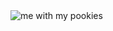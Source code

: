 <picture>
 <source media="(prefers-color-scheme: dark)" srcset="https://drive.google.com/file/d/1cetWB_F-RScv5FG_Ib9oi_Nd7U6aOhEo/view?usp=sharing">
 <source media="(prefers-color-scheme: light)" srcset="https://drive.google.com/file/d/1YF5oIo7OWLW7CdbRyyjyARqfNFUixYic/view?usp=sharing">
 <img alt="me with my pookies" src="https://drive.google.com/file/d/1lxoAbxcViP-9L40n98vHRBY-tqmDtxFB/view?usp=sharing">
</picture>
